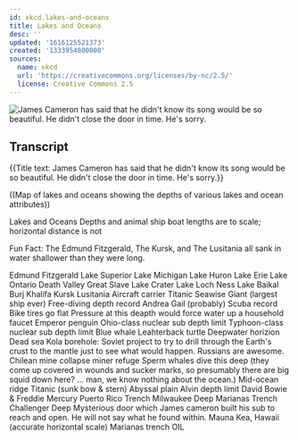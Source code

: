 ```yaml
---
id: xkcd.lakes-and-oceans
title: Lakes and Oceans
desc: ''
updated: '1616125521373'
created: '1333954800000'
sources:
  name: xkcd
  url: 'https://creativecommons.org/licenses/by-nc/2.5/'
  license: Creative Commons 2.5
---
```

![James Cameron has said that he didn't know its song would be so beautiful. He didn't close the door in time. He's sorry.](https://imgs.xkcd.com/comics/lakes_and_oceans.png)

## Transcript
{{Title text: James Cameron has said that he didn't know its song would be so beautiful. He didn't close the door in time. He's sorry.}}

((Map of lakes and oceans showing the depths of various lakes and ocean attributes))

Lakes and Oceans
Depths and animal
ship
boat lengths are to scale; horizontal distance is not

Fun Fact: The Edmund Fitzgerald, The Kursk, and The Lusitania all sank in water shallower than they were long.

Edmund Fitzgerald
Lake Superior
Lake Michigan
Lake Huron
Lake Erie
Lake Ontario
Death Valley
Great Slave Lake
Crater Lake
Loch Ness
Lake Baikal
Burj Khalifa
Kursk
Lusitania
Aircraft carrier
Titanic
Seawise Giant (largest ship ever)
Free-diving depth record
Andrea Gail (probably)
Scuba record
Bike tires go flat
Pressure at this deapth would force water up a household faucet
Emperor penguin
Ohio-class nuclear sub depth limit
Typhoon-class nuclear sub depth limit
Blue whale
Leahterback turtle
Deepwater horizion
Dead sea
Kola borehole: Soviet project to try to drill through the Earth's crust to the mantle just to see what would happen.  Russians are awesome.
Chilean mine
   collapse
   miner refuge
Sperm whales dive this deep (they come up covered in wounds and sucker marks, so presumably there are big squid down here?  ... man, we know nothing about the ocean.)
Mid-ocean ridge
Titanic (sunk bow & stern)
Abyssal plain
Alvin depth limit
David Bowie & Freddie Mercury
Puerto Rico Trench
Milwaukee Deep
Marianas Trench
Challenger Deep
Mysterious door which James cameron built his sub to reach and open.  He will not say what he found within.
Mauna Kea, Hawaii (accurate horizontal scale)
Marianas trench
OIL
